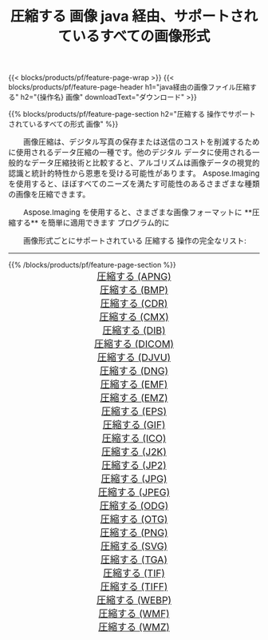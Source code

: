﻿---
title: 圧縮する 画像 java 経由、サポートされているすべての画像形式 
weight: 3920
url: /ja/java/compress/ 
lang: ja
langdirlevel: 2
locales: zh-hans,ja,it,ru,de,es,fr,nl,id,lt,pl,pt,vi,tr,ko,zh-hant,ar,hi,th,sv,cs,uk,he
description: Aspose.Imaging を使用すると、java 経由で簡単に 圧縮する イメージを作成できます
---

{{< blocks/products/pf/feature-page-wrap >}}
{{< blocks/products/pf/feature-page-header h1="java経由の画像ファイル圧縮する" h2="{操作名} 画像" downloadText="ダウンロード" >}}


{{% blocks/products/pf/feature-page-section  h2="圧縮する 操作でサポートされているすべての形式 画像" %}}
<p align="justify" style="text-indent:2em;font-size:15px;">
画像圧縮は、デジタル写真の保存または送信のコストを削減するために使用されるデータ圧縮の一種です。他のデジタル データに使用される一般的なデータ圧縮技術と比較すると、アルゴリズムは画像データの視覚的認識と統計的特性から恩恵を受ける可能性があります。
Aspose.Imaging を使用すると、ほぼすべてのニーズを満たす可能性のあるさまざまな種類の画像を圧縮できます。
</p>
<p align="justify" style="text-indent:2em;font-size:15px;">
Aspose.Imaging を使用すると、さまざまな画像フォーマットに **圧縮する** を簡単に適用できます プログラム的に
</p>
<p align="justify" style="text-indent:2em;font-size:15px;">
画像形式ごとにサポートされている 圧縮する 操作の完全なリスト:
</p>
<hr/>
{{% /blocks/products/pf/feature-page-section %}}
<div class="container-fluid productfamilypage bg-gray">
    <div class="convertypes bg-gray agp-content section">
        <div class="container">
		<div class="row other-converters" style="gap: 10px;font-size: 19px;text-align:center;">
		    <div class='col-md-2 other-converter remove-lp remove-rp'><a href="/imaging/ja/java/compress/apng/" style="padding:15px;">圧縮する (APNG)</a></div><div class='col-md-2 other-converter remove-lp remove-rp'><a href="/imaging/ja/java/compress/bmp/" style="padding:15px;">圧縮する (BMP)</a></div><div class='col-md-2 other-converter remove-lp remove-rp'><a href="/imaging/ja/java/compress/cdr/" style="padding:15px;">圧縮する (CDR)</a></div><div class='col-md-2 other-converter remove-lp remove-rp'><a href="/imaging/ja/java/compress/cmx/" style="padding:15px;">圧縮する (CMX)</a></div><div class='col-md-2 other-converter remove-lp remove-rp'><a href="/imaging/ja/java/compress/dib/" style="padding:15px;">圧縮する (DIB)</a></div><div class='col-md-2 other-converter remove-lp remove-rp'><a href="/imaging/ja/java/compress/dicom/" style="padding:15px;">圧縮する (DICOM)</a></div><div class='col-md-2 other-converter remove-lp remove-rp'><a href="/imaging/ja/java/compress/djvu/" style="padding:15px;">圧縮する (DJVU)</a></div><div class='col-md-2 other-converter remove-lp remove-rp'><a href="/imaging/ja/java/compress/dng/" style="padding:15px;">圧縮する (DNG)</a></div><div class='col-md-2 other-converter remove-lp remove-rp'><a href="/imaging/ja/java/compress/emf/" style="padding:15px;">圧縮する (EMF)</a></div><div class='col-md-2 other-converter remove-lp remove-rp'><a href="/imaging/ja/java/compress/emz/" style="padding:15px;">圧縮する (EMZ)</a></div><div class='col-md-2 other-converter remove-lp remove-rp'><a href="/imaging/ja/java/compress/eps/" style="padding:15px;">圧縮する (EPS)</a></div><div class='col-md-2 other-converter remove-lp remove-rp'><a href="/imaging/ja/java/compress/gif/" style="padding:15px;">圧縮する (GIF)</a></div><div class='col-md-2 other-converter remove-lp remove-rp'><a href="/imaging/ja/java/compress/ico/" style="padding:15px;">圧縮する (ICO)</a></div><div class='col-md-2 other-converter remove-lp remove-rp'><a href="/imaging/ja/java/compress/j2k/" style="padding:15px;">圧縮する (J2K)</a></div><div class='col-md-2 other-converter remove-lp remove-rp'><a href="/imaging/ja/java/compress/jp2/" style="padding:15px;">圧縮する (JP2)</a></div><div class='col-md-2 other-converter remove-lp remove-rp'><a href="/imaging/ja/java/compress/jpg/" style="padding:15px;">圧縮する (JPG)</a></div><div class='col-md-2 other-converter remove-lp remove-rp'><a href="/imaging/ja/java/compress/jpeg/" style="padding:15px;">圧縮する (JPEG)</a></div><div class='col-md-2 other-converter remove-lp remove-rp'><a href="/imaging/ja/java/compress/odg/" style="padding:15px;">圧縮する (ODG)</a></div><div class='col-md-2 other-converter remove-lp remove-rp'><a href="/imaging/ja/java/compress/otg/" style="padding:15px;">圧縮する (OTG)</a></div><div class='col-md-2 other-converter remove-lp remove-rp'><a href="/imaging/ja/java/compress/png/" style="padding:15px;">圧縮する (PNG)</a></div><div class='col-md-2 other-converter remove-lp remove-rp'><a href="/imaging/ja/java/compress/svg/" style="padding:15px;">圧縮する (SVG)</a></div><div class='col-md-2 other-converter remove-lp remove-rp'><a href="/imaging/ja/java/compress/tga/" style="padding:15px;">圧縮する (TGA)</a></div><div class='col-md-2 other-converter remove-lp remove-rp'><a href="/imaging/ja/java/compress/tif/" style="padding:15px;">圧縮する (TIF)</a></div><div class='col-md-2 other-converter remove-lp remove-rp'><a href="/imaging/ja/java/compress/tiff/" style="padding:15px;">圧縮する (TIFF)</a></div><div class='col-md-2 other-converter remove-lp remove-rp'><a href="/imaging/ja/java/compress/webp/" style="padding:15px;">圧縮する (WEBP)</a></div><div class='col-md-2 other-converter remove-lp remove-rp'><a href="/imaging/ja/java/compress/wmf/" style="padding:15px;">圧縮する (WMF)</a></div><div class='col-md-2 other-converter remove-lp remove-rp'><a href="/imaging/ja/java/compress/wmz/" style="padding:15px;">圧縮する (WMZ)</a></div>
                </div>
        </div>
    </div>
</div>
<br/>
